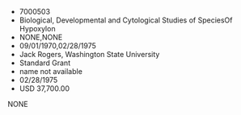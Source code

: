 * 7000503
* Biological, Developmental and Cytological Studies of SpeciesOf Hypoxylon
* NONE,NONE
* 09/01/1970,02/28/1975
* Jack Rogers, Washington State University
* Standard Grant
* name not available
* 02/28/1975
* USD 37,700.00

NONE